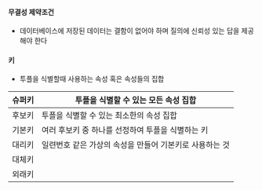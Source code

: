 #### 무결성 제약조건
- 데이터베이스에 저장된 데이터는 결함이 없어야 하며 질의에 신뢰성 있는 답을 제공해야 한다

#### 키
- 투플을 식별할때 사용하는 속성 혹은 속성들의 집합

| 슈퍼키 | 투플을 식별할 수 있는 모든 속성 집합           |
| --- | ------------------------------- |
| 후보키 | 투플을 식별할 수 있는 최소한의 속성 집합         |
| 기본키 | 여러 후보키 중 하나를 선정하여 투플을 식별하는 키    |
| 대리키 | 일련번호 같은 가상의 속성을 만들어 기본키로 사용하는 것 |
| 대체키 |                                 |
| 외래키 |                                 |

